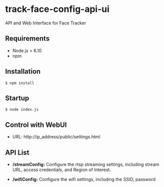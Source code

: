 # track-face-config-api-ui
API and Web Interface for Face Tracker

## Requirements
- Node.js > 6.10
- npm

## Installation

```
$ npm install
```

## Startup

```
$ node index.js
```

## Control with WebUI
- URL: http://ip_address/public/settings.html

## API List

- **/streamConfig:**
Configure the rtsp streaming settings, including stream URL, access credentials, and Region of Interest.

- **/wifiConfig:**
Configure the wifi settings, including the SSID, password
